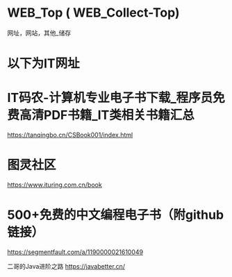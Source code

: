 # WEB_Top ( WEB_Collect-Top)
网址，网站，其他_储存
#
# 以下为IT网址
# IT码农-计算机专业电子书下载_程序员免费高清PDF书籍_IT类相关书籍汇总
https://tanqingbo.cn/CSBook001/index.html

# 图灵社区
https://www.ituring.com.cn/book

# 500+免费的中文编程电子书（附github链接）
https://segmentfault.com/a/1190000021610049

二哥的Java进阶之路
https://javabetter.cn/




